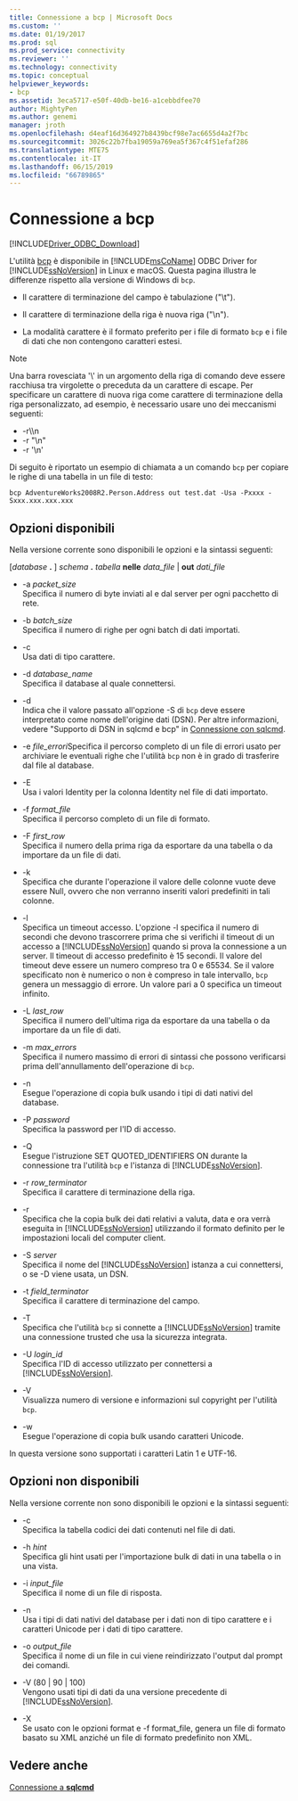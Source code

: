 ```yaml
---
title: Connessione a bcp | Microsoft Docs
ms.custom: ''
ms.date: 01/19/2017
ms.prod: sql
ms.prod_service: connectivity
ms.reviewer: ''
ms.technology: connectivity
ms.topic: conceptual
helpviewer_keywords:
- bcp
ms.assetid: 3eca5717-e50f-40db-be16-a1cebbdfee70
author: MightyPen
ms.author: genemi
manager: jroth
ms.openlocfilehash: d4eaf16d364927b8439bcf98e7ac6655d4a2f7bc
ms.sourcegitcommit: 3026c22b7fba19059a769ea5f367c4f51efaf286
ms.translationtype: MTE75
ms.contentlocale: it-IT
ms.lasthandoff: 06/15/2019
ms.locfileid: "66789865"
---
```

# <a name="connecting-with-bcp"></a>Connessione a bcp
[!INCLUDE[Driver_ODBC_Download](../../../includes/driver_odbc_download.md)]

L'utilità [bcp](https://go.microsoft.com/fwlink/?LinkID=190626) è disponibile in [!INCLUDE[msCoName](../../../includes/msconame_md.md)] ODBC Driver for [!INCLUDE[ssNoVersion](../../../includes/ssnoversion-md.md)] in Linux e macOS. Questa pagina illustra le differenze rispetto alla versione di Windows di `bcp`.
  
- Il carattere di terminazione del campo è tabulazione ("\t").  
  
- Il carattere di terminazione della riga è nuova riga ("\n").  
  
- La modalità carattere è il formato preferito per i file di formato `bcp` e i file di dati che non contengono caratteri estesi.  
  
> [!NOTE]  
> Una barra rovesciata '\\' in un argomento della riga di comando deve essere racchiusa tra virgolette o preceduta da un carattere di escape. Per specificare un carattere di nuova riga come carattere di terminazione della riga personalizzato, ad esempio, è necessario usare uno dei meccanismi seguenti:  
>   
> -   -r\\\n  
> -   -r "\n"  
> -   -r '\n'  
  
Di seguito è riportato un esempio di chiamata a un comando `bcp` per copiare le righe di una tabella in un file di testo:  
  
```  
bcp AdventureWorks2008R2.Person.Address out test.dat -Usa -Pxxxx -Sxxx.xxx.xxx.xxx  
```  
  
## <a name="available-options"></a>Opzioni disponibili
Nella versione corrente sono disponibili le opzioni e la sintassi seguenti:  

[_database_ **.** ] _schema_ **.** _tabella_ **nelle** _data\_file_ | **out** _dati\_file_

- -a *packet_size*  
Specifica il numero di byte inviati al e dal server per ogni pacchetto di rete.  
  
- -b *batch_size*  
Specifica il numero di righe per ogni batch di dati importati.  
  
- -c  
Usa dati di tipo carattere.  
  
- -d *database_name*  
Specifica il database al quale connettersi.  
  
- -d  
Indica che il valore passato all'opzione -S di `bcp` deve essere interpretato come nome dell'origine dati (DSN). Per altre informazioni, vedere "Supporto di DSN in sqlcmd e bcp" in [Connessione con sqlcmd](../../../connect/odbc/linux-mac/connecting-with-sqlcmd.md).  
  
- -e *file_errori*Specifica il percorso completo di un file di errori usato per archiviare le eventuali righe che l'utilità `bcp` non è in grado di trasferire dal file al database.  
  
- -E  
Usa i valori Identity per la colonna Identity nel file di dati importato.  
  
- -f *format_file*  
Specifica il percorso completo di un file di formato.  
  
- -F *first_row*  
Specifica il numero della prima riga da esportare da una tabella o da importare da un file di dati.  
  
- -k  
Specifica che durante l'operazione il valore delle colonne vuote deve essere Null, ovvero che non verranno inseriti valori predefiniti in tali colonne.  
  
- -l  
Specifica un timeout accesso. L'opzione -l specifica il numero di secondi che devono trascorrere prima che si verifichi il timeout di un accesso a [!INCLUDE[ssNoVersion](../../../includes/ssnoversion-md.md)] quando si prova la connessione a un server. Il timeout di accesso predefinito è 15 secondi. Il valore del timeout deve essere un numero compreso tra 0 e 65534. Se il valore specificato non è numerico o non è compreso in tale intervallo, `bcp` genera un messaggio di errore. Un valore pari a 0 specifica un timeout infinito.
  
- -L *last_row*  
Specifica il numero dell'ultima riga da esportare da una tabella o da importare da un file di dati.  
  
- -m *max_errors*  
Specifica il numero massimo di errori di sintassi che possono verificarsi prima dell'annullamento dell'operazione di `bcp`.  
  
- -n  
Esegue l'operazione di copia bulk usando i tipi di dati nativi del database.  
  
- -P *password*  
Specifica la password per l'ID di accesso.  
  
- -Q  
Esegue l'istruzione SET QUOTED_IDENTIFIERS ON durante la connessione tra l'utilità `bcp` e l'istanza di [!INCLUDE[ssNoVersion](../../../includes/ssnoversion-md.md)].  
  
- -r *row_terminator*  
Specifica il carattere di terminazione della riga.  
  
- -r  
Specifica che la copia bulk dei dati relativi a valuta, data e ora verrà eseguita in [!INCLUDE[ssNoVersion](../../../includes/ssnoversion-md.md)] utilizzando il formato definito per le impostazioni locali del computer client.  
  
- -S *server*  
Specifica il nome del [!INCLUDE[ssNoVersion](../../../includes/ssnoversion-md.md)] istanza a cui connettersi, o se -D viene usata, un DSN.  
  
- -t *field_terminator*  
Specifica il carattere di terminazione del campo.  
  
- -T  
Specifica che l'utilità `bcp` si connette a [!INCLUDE[ssNoVersion](../../../includes/ssnoversion-md.md)] tramite una connessione trusted che usa la sicurezza integrata.  
  
- -U *login_id*  
Specifica l'ID di accesso utilizzato per connettersi a [!INCLUDE[ssNoVersion](../../../includes/ssnoversion-md.md)].  
  
- -V  
Visualizza numero di versione e informazioni sul copyright per l'utilità `bcp`.  
  
- -w  
Esegue l'operazione di copia bulk usando caratteri Unicode.  
  
In questa versione sono supportati i caratteri Latin 1 e UTF-16.  
  
## <a name="unavailable-options"></a>Opzioni non disponibili
Nella versione corrente non sono disponibili le opzioni e la sintassi seguenti:  

- -c  
Specifica la tabella codici dei dati contenuti nel file di dati.  
  
- -h *hint*  
Specifica gli hint usati per l'importazione bulk di dati in una tabella o in una vista.  
  
- -i *input_file*  
Specifica il nome di un file di risposta.  
  
- -n  
Usa i tipi di dati nativi del database per i dati non di tipo carattere e i caratteri Unicode per i dati di tipo carattere.  
  
- -o *output_file*  
Specifica il nome di un file in cui viene reindirizzato l'output dal prompt dei comandi.  
  
- -V (80 | 90 | 100)  
Vengono usati tipi di dati da una versione precedente di [!INCLUDE[ssNoVersion](../../../includes/ssnoversion-md.md)].  
  
- -X  
Se usato con le opzioni format e -f format_file, genera un file di formato basato su XML anziché un file di formato predefinito non XML.  
  
## <a name="see-also"></a>Vedere anche

[Connessione a **sqlcmd**](../../../connect/odbc/linux-mac/connecting-with-sqlcmd.md)  
